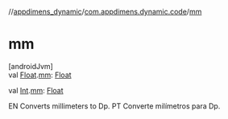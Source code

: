 //[appdimens_dynamic](../../README.md)/[com.appdimens.dynamic.code](README.md)/[mm](mm.md)

# mm

[androidJvm]\
val [Float](https://kotlinlang.org/api/core/kotlin-stdlib/kotlin/-float/index.html).[mm](mm.md): [Float](https://kotlinlang.org/api/core/kotlin-stdlib/kotlin/-float/index.html)

val [Int](https://kotlinlang.org/api/core/kotlin-stdlib/kotlin/-int/index.html).[mm](mm.md): [Float](https://kotlinlang.org/api/core/kotlin-stdlib/kotlin/-float/index.html)

EN Converts millimeters to Dp. PT Converte milímetros para Dp.